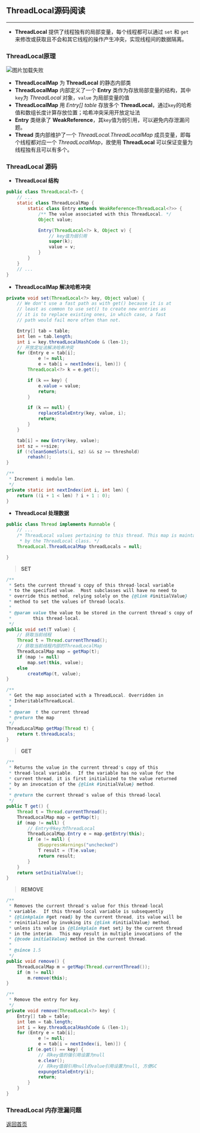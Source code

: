 ## **ThreadLocal源码阅读**
------

* **ThreadLocal** 提供了线程独有的局部变量，每个线程都可以通过 `set` 和 `get` 来修改或获取且不会和其它线程的操作产生冲突，实现线程间的数据隔离。

### **ThreadLocal原理**
![图片加载失败](https://maxwell-l.github.io/WriteSomething/image/threadlocal1.png)


* **ThreadLocalMap** 为 **ThreadLocal** 的静态内部类
* **ThreadLocalMap** 内部定义了一个 **Entry** 类作为存放局部变量的结构，其中`key`为 *ThreadLocal* 对象，`value` 为局部变量的值
* **ThreadLocalMap** 用 *Entry[] table* 存放多个 **ThreadLocal**，通过`key`的哈希值和数组长度计算存放位置；哈希冲突采用开放定址法
* **Entry** 类继承了 **WeakReference**，其`key`值为弱引用，可以避免内存泄漏问题。
* **Thread** 类内部维护了一个 *ThreadLocal.ThreadLocalMap* 成员变量，即每个线程都对应一个 *ThreadLocalMap*，故使用 **ThreadLocal** 可以保证变量为线程独有且可以有多个。

### **ThreadLocal 源码**

* **ThreadLocal 结构**

``` java
public class ThreadLocal<T> {
    // ...
    static class ThreadLocalMap {
        static class Entry extends WeakReference<ThreadLocal<?>> {
            /** The value associated with this ThreadLocal. */
            Object value;

            Entry(ThreadLocal<?> k, Object v) {
                // key值为弱引用
                super(k);
                value = v;
            }
        }
    }
    // ...
}
```

* **ThreadLocalMap 解决哈希冲突**

``` java
private void set(ThreadLocal<?> key, Object value) {
    // We don't use a fast path as with get() because it is at
    // least as common to use set() to create new entries as
    // it is to replace existing ones, in which case, a fast
    // path would fail more often than not.

    Entry[] tab = table;
    int len = tab.length;
    int i = key.threadLocalHashCode & (len-1);
    // 开放定址法解决哈希冲突
    for (Entry e = tab[i];
            e != null;
            e = tab[i = nextIndex(i, len)]) {
        ThreadLocal<?> k = e.get();

        if (k == key) {
            e.value = value;
            return;
        }

        if (k == null) {
            replaceStaleEntry(key, value, i);
            return;
        }
    }

    tab[i] = new Entry(key, value);
    int sz = ++size;
    if (!cleanSomeSlots(i, sz) && sz >= threshold)
        rehash();
}

/**
 * Increment i modulo len.
 */
private static int nextIndex(int i, int len) {
    return ((i + 1 < len) ? i + 1 : 0);
}
```

* **ThreadLocal 处理数据**

``` java 
public class Thread implements Runnable {
    // ...
    /* ThreadLocal values pertaining to this thread. This map is maintained
     * by the ThreadLocal class. */
    ThreadLocal.ThreadLocalMap threadLocals = null;

}
```
> **SET**

``` java
/**
 * Sets the current thread's copy of this thread-local variable
 * to the specified value.  Most subclasses will have no need to
 * override this method, relying solely on the {@link #initialValue}
 * method to set the values of thread-locals.
 *
 * @param value the value to be stored in the current thread's copy of
 *        this thread-local.
 */
public void set(T value) {
    // 获取当前线程
    Thread t = Thread.currentThread();
    // 获取当前线程内部的ThreadLocalMap
    ThreadLocalMap map = getMap(t);
    if (map != null)
        map.set(this, value);
    else
        createMap(t, value);
}

/**
 * Get the map associated with a ThreadLocal. Overridden in
 * InheritableThreadLocal.
 *
 * @param  t the current thread
 * @return the map
 */
ThreadLocalMap getMap(Thread t) {
    return t.threadLocals;
}
```
> **GET**

``` java
/**
 * Returns the value in the current thread's copy of this
 * thread-local variable.  If the variable has no value for the
 * current thread, it is first initialized to the value returned
 * by an invocation of the {@link #initialValue} method.
 *
 * @return the current thread's value of this thread-local
 */
public T get() {
    Thread t = Thread.currentThread();
    ThreadLocalMap map = getMap(t);
    if (map != null) {
        // Entry中key为ThreadLocal
        ThreadLocalMap.Entry e = map.getEntry(this);
        if (e != null) {
            @SuppressWarnings("unchecked")
            T result = (T)e.value;
            return result;
        }
    }
    return setInitialValue();
}
```

> **REMOVE**

``` java
/**
 * Removes the current thread's value for this thread-local
 * variable.  If this thread-local variable is subsequently
 * {@linkplain #get read} by the current thread, its value will be
 * reinitialized by invoking its {@link #initialValue} method,
 * unless its value is {@linkplain #set set} by the current thread
 * in the interim.  This may result in multiple invocations of the
 * {@code initialValue} method in the current thread.
 *
 * @since 1.5
 */
public void remove() {
    ThreadLocalMap m = getMap(Thread.currentThread());
    if (m != null)
        m.remove(this);
}

/**
 * Remove the entry for key.
 */
private void remove(ThreadLocal<?> key) {
    Entry[] tab = table;
    int len = tab.length;
    int i = key.threadLocalHashCode & (len-1);
    for (Entry e = tab[i];
            e != null;
            e = tab[i = nextIndex(i, len)]) {
        if (e.get() == key) {
            // 将key值的强引用设置为null
            e.clear();
            // 将key值弱引用null的value引用设置为null, 方便GC
            expungeStaleEntry(i);
            return;
        }
    }
}
```

### **ThreadLocal 内存泄漏问题**



[返回首页](https://maxwell-l.github.io/WriteSomething)